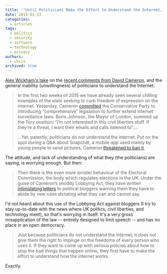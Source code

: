 ```yaml
---
title: '"Until Politicians Make the Effort to Understand the Internet, They Must Leave it Alone"'
date: 2015-01-13
categories:
  - articles
tags:
  - politics
  - security
  - software
  - technology
  - privacy
authors:
  - chris
archived: true
---
```


[Alex Wickham's take](http://www.breitbart.com/london/2015/01/13/until-politicians-make-the-effort-to-understand-the-internet-they-must-leave-it-alone/) on the [recent comments from David Cameron](http://chrismcleod.me/2015/01/13/what-david-cameron-just-proposed-would-endanger-every-briton-and-destroy-the-it-industry/ "“What David Cameron just proposed would endanger every Briton and destroy the IT industry”"), and the general inability (unwillingness) of politicians to understand the Internet:

> In the first two weeks of 2015 we have already seen several chilling examples of the state seeking to curb freedom of expression on the internet. Yesterday, Cameron [committed](http://www.theguardian.com/politics/blog/live/2015/jan/12/camerons-deficit-speech-and-milibands-qa-politics-live-blog) the Conservative Party to introducing “comprehensive” legislation to further extend internet surveillance laws. Boris Johnson, the Mayor of London, summed up the Tory position: “I’m not interested in this civil liberties stuff. If they’re a threat, I want their emails and calls listened to”.…
>
> …Yet, patently, politicians do not understand the internet. Put on the spot during a Q&A about Snapchat, a mobile app used mainly by young people to send pictures, Cameron [threatened to ban it](http://order-order.com/2015/01/12/digtal-dave-threatens-to-ban-snapchat/).

The attitude, and lack of understanding of what they (the politicians) are saying, is worrying enough. But then:

> Then there is the even more sinister behaviour of the Electoral Commission, the body which regulates elections in the UK. Under the guise of Cameron’s shoddy Lobbying Act, they have written [intimidating letters](http://order-order.com/2015/01/09/electoral-commission-trying-to-regulate-blogsnotifies-guido-conservativehome-labourlist-libdemvoice/) to political bloggers warning them they have to abide by new rules dictating what they can and cannot say.

I'd not heard about this use of the Lobbying Act against bloggers (I try to stay up-to-date with the news where UK politics, civil liberties, and technology meet), so that's worrying in itself. It's a very gross misapplication of the law -- entirely designed to limit speech -- and has no place in an open democracy.

> Just because politicians do not understand the internet, it does not give them the right to impinge on the freedoms of every person who uses it. If they want to come up with serious policies about how to stop the bad things that happen online, they first have to make the effort to understand how the internet works.

Exactly.
